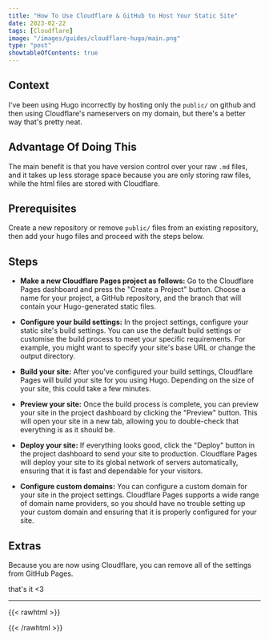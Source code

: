 ```yaml
---
title: "How To Use Cloudflare & GitHub to Host Your Static Site"
date: 2023-02-22
tags: [Cloudflare]
image: "/images/guides/cloudflare-hugo/main.png"
type: "post"
showtableOfContents: true
---
```


## Context
I've been using Hugo incorrectly by hosting only the `public/` on github and then using Cloudflare's nameservers on my domain, but there's a better way that's pretty neat.

## Advantage Of Doing This 
The main benefit is that you have version control over your raw `.md` files, and it takes up less storage space because you are only storing raw files, while the html files are stored with Cloudflare.

## Prerequisites
Create a new repository or remove `public/` files from an existing repository, then add your hugo files and proceed with the steps below.

## Steps
- **Make a new Cloudflare Pages project as follows:** Go to the Cloudflare Pages dashboard and press the "Create a Project" button. Choose a name for your project, a GitHub repository, and the branch that will contain your Hugo-generated static files.

- **Configure your build settings:** In the project settings, configure your static site's build settings. You can use the default build settings or customise the build process to meet your specific requirements. For example, you might want to specify your site's base URL or change the output directory.

- **Build your site:** After you've configured your build settings, Cloudflare Pages will build your site for you using Hugo. Depending on the size of your site, this could take a few minutes.

- **Preview your site:** Once the build process is complete, you can preview your site in the project dashboard by clicking the "Preview" button. This will open your site in a new tab, allowing you to double-check that everything is as it should be.

- **Deploy your site:** If everything looks good, click the "Deploy" button in the project dashboard to send your site to production. Cloudflare Pages will deploy your site to its global network of servers automatically, ensuring that it is fast and dependable for your visitors.

- **Configure custom domains:** You can configure a custom domain for your site in the project settings. Cloudflare Pages supports a wide range of domain name providers, so you should have no trouble setting up your custom domain and ensuring that it is properly configured for your site.

## Extras
Because you are now using Cloudflare, you can remove all of the settings from GitHub Pages.

that's it <3

----

{{< rawhtml >}} 
<script src="https://utteranc.es/client.js"
        repo="mansoorbarri/website"
        issue-term="title"
        theme="github-dark"
        crossorigin="anonymous"
        async>
</script>
{{< /rawhtml >}}